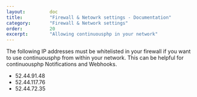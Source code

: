 ```yaml
---
layout:         doc
title:          "Firewall & Netowrk settings - Documentation"
category:       "Firewall & Network settings"
order:          20
excerpt:        "Allowing continuousphp in your network"
---
```


The following IP addresses must be whitelisted in your firewall if you want to use continuousphp from within your network. This can be helpful for continuousphp Notifications and Webhooks.

 * 52.44.91.48
 * 52.44.117.76
 * 52.44.72.35
